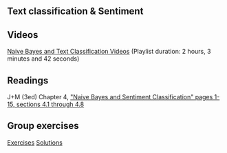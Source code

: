 
Text classification & Sentiment 
------------------------------

## Videos 

[Naive Bayes and Text Classification Videos](https://www.youtube.com/watch?v=Y1j_J53k7fo&list=PLaZQkZp6WhWxU3kA6wV0nb5dY1SXDEKWH) 
(Playlist duration: 2 hours, 3 minutes and 42 seconds) 

## Readings

J+M (3ed) Chapter 4, ["Naive Bayes and Sentiment Classification" pages 1-15, sections 4.1 through 4.8](https://web.stanford.edu/~jurafsky/slp3/4.pdf)

## Group exercises 

[Exercises](https://aarhusuniversitet-my.sharepoint.com/:w:/g/personal/au622501_uni_au_dk/ETW8G0Mu04hNpmfMOgQR0eYBSGXha27hyM30D-CPAgTjYA?e=BG2svC) [Solutions](https://aarhusuniversitet-my.sharepoint.com/:w:/g/personal/au622501_uni_au_dk/EUAjG1qWOh9GhzITVV5SSlABwGgpkRfecu6cYjnB7opQQA?e=znmOKO)

